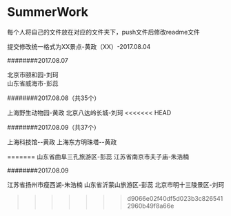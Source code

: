 ﻿# SummerWork

每个人将自己的文件放在对应的文件夹下，push文件后修改readme文件

提交修改统一格式为XX景点-黄政（XX）-2017.08.04

########2017.08.07

北京市颐和园-刘珂   
山东省威海市-彭蕊

########2017.08.08（共35个）

上海野生动物园-黄政
北京八达岭长城-刘珂
<<<<<<< HEAD

########2017.08.09（共37个）

上海科技馆--黄政
上海东方明珠塔--黄政

=======
山东省曲阜三孔旅游区-彭蕊
江苏省南京市夫子庙-朱浩楠


########2017.08.09

江苏省扬州市瘦西湖-朱浩楠
山东省沂蒙山旅游区-彭蕊
北京市明十三陵景区-刘珂
>>>>>>> d9066e02f40df5d023b3c8265412960b49f8a66e
